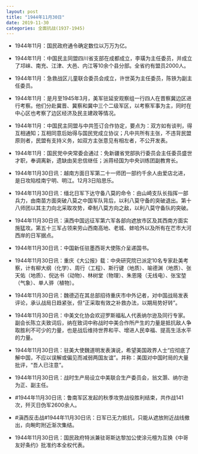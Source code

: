 ```yaml
---
layout: post
title: "1944年11月30日"
date: 2019-11-30
categories: 全面抗战(1937-1945)
---
```


<meta name="referrer" content="no-referrer" />

- 1944年11月：国民政府通令确定数位以万万为亿。 

- 1944年11月：中国民主同盟四川省支部在成都成立，李璜为主任委员，并成立了邛崃、南充、江津、大邑、内江等10余个县分部。全省约有盟员2000人。 

- 1944年11月：急救战区儿童联合委员会成立，许世英为主任委员，陈铁为副主任委员。 

- 1944年11月：是月至1945年3月，美军驻延安观察组一行四人在晋察冀边区进行考察。他们分赴冀晋、冀察和冀中三个二级军区，以考察军事为主，同时在中心区也考察了边区经济及民主建政等情况。 

- 1944年11月：中国民主同盟与中共签订合作协定，要点为：双方如有谈判，得互相通知；互相同意后始得与国民党成立协议；凡中共所有主张，不违背民盟原则者，民盟有支持义务，如双方主张意见有相左者，不公开发表。 

- 1944年11月：国民党中央常委会通过：免新疆省党部执行委员会主任委员盛世才职，奉调离新，遗缺由吴忠信继任；派蒋经国为中央训练团副教育长。 

- 1944年11月30日讯：越南方面日军第二十一师团一部约千余人由爱店北进，是日攻陷桂南宁明、明江。12月3日陷思乐。 

- 1944年11月30日讯：缅北日军下达守备八莫的命令：由山崎支队长指挥一部兵力，由南苗方面突破八莫之中国军队背后，以利八莫守备的突破退出。第十八师团以其主力向北采取攻势，牵制八莫方向之敌，以利八莫守备队的突破。 

- 1944年11月30日讯：滇西中国远征军第六军各部向遮放市区及其西南方面实施猛攻。第五十三军占领来劳山西南高地、老城、蚌哈外以及所有在芒市大河西岸的日军据点。 

- 1944年11月30日讯：中国新任驻墨西哥大使陈介呈递国书。 

- 1944年11月30日讯：重庆《大公报》载：中央研究院已派定10名专家赴美考察，计有柳大纲（化学）、周行（工程）、斯行键（地质）、喻德渊（地质）、张天佑（地质）、倪达书（动物）、林树堂（物理）、朱恩隆（无线电）、张宝堃（气象）、单人骅（植物）。 

- 1944年11月30日讯：魏德迈在其总部招待重庆市中外记者，对中国战局发表评论，承认战局日趋紧张，但“正采取有效之补救办法，以期局势好转”。 

- 1944年11月30日讯：中美文化协会欢迎罗斯福私人代表纳尔逊及同行专家。副会长陈立夫致词后，纳在致词中称战时中美合作所产生的力量是抵抗敌人争取胜利不可少的力量，也是战后维持世界和平、增进人民幸福、提高生活水平的力量。 

- 1944年11月30日讯：驻美大使魏道明发表演说，希望美国政界人士“应彻底了解中国，不应以误解或偏见而减弱两国友谊”。并称：美国对中国时局的大量批评，“吾人已注意”。 

- 1944年11月30日讯：战时生产局设立中美联合生产委员会，翁文灏、纳尔逊为正、副主任。 

- #1944年11月30日讯：鲁南军区发起的秋季攻势战役胜利结束，共作战141次，歼灭日伪军2600余人。 

- #滇西反击战#1944年11月30日讯：日军已无力抵抗，只能从遮放附近战线撤出，向畹町附近渐次集结。 

- 1944年11月30日讯：国民政府特派兼驻哥斯达黎加公使涂元檀为互换《中哥友好条约》批准约本全权代表。 

